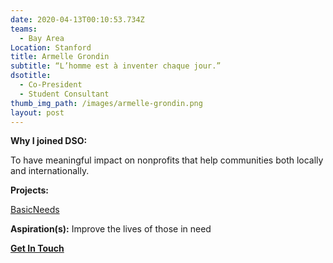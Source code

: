 ```yaml
---
date: 2020-04-13T00:10:53.734Z
teams:
  - Bay Area
Location: Stanford
title: Armelle Grondin
subtitle: “L’homme est à inventer chaque jour.”
dsotitle:
  - Co-President
  - Student Consultant
thumb_img_path: /images/armelle-grondin.png
layout: post
---
```

**Why I joined DSO:**

To have meaningful impact on nonprofits that help communities both locally and internationally.

**Projects:**

[BasicNeeds](https://www.basicneeds.org/)

**Aspiration(s):** Improve the lives of those in need

**[Get In Touch](mailto:agrondin@dsoglobal.org)**